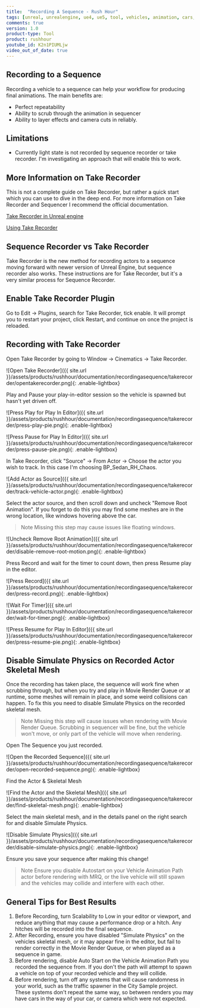 ```yaml
---
title:  "Recording A Sequence - Rush Hour"
tags: [unreal, unrealengine, ue4, ue5, tool, vehicles, animation, cars, animation, rushhour]
comments: true
version: 1.0
product-type: Tool
product: rushhour
youtube_id: K2n1PIUMLjw
video_out_of_date: true
---
```


## Recording to a Sequence

Recording a vehicle to a sequence can help your workflow for producing final animations. The main benefits are:

* Perfect repeatability
* Ability to scrub through the animation in sequencer
* Ability to layer effects and camera cuts in reliably.

## Limitations

* Currently light state is not recorded by sequence recorder or take recorder. I'm investigating an approach that will enable this to work.

## More Information on Take Recorder

This is not a complete guide on Take Recorder, but rather a quick start which you can use to dive in the deep end. For more information on Take Recorder and Sequencer I recommend the official documentation.

[Take Recorder in Unreal engine](https://docs.unrealengine.com/5.0/en-US/take-recorder-in-unreal-engine/)

[Using Take Recorder](https://docs.unrealengine.com/5.0/en-US/record-gameplay-in-unreal-engine/)

## Sequence Recorder vs Take Recorder

Take Recorder is the new method for recording actors to a sequence moving forward with newer version of Unreal Engine, but sequence recorder also works. These instructions are for Take Recorder, but it's a very similar process for Sequence Recorder.

## Enable Take Recorder Plugin

Go to Edit -> Plugins, search for Take Recorder, tick enable. It will prompt you to restart your project, click Restart, and continue on once the project is reloaded.

## Recording with Take Recorder

Open Take Recorder by going to Window -> Cinematics -> Take Recorder.

![Open Take Recorder]({{ site.url }}/assets/products/rushhour/documentation/recordingasequence/takerecorder/opentakerecorder.png){: .enable-lightbox}

Play and Pause your play-in-editor session so the vehicle is spawned but hasn't yet driven off.

![Press Play for Play In Editor]({{ site.url }}/assets/products/rushhour/documentation/recordingasequence/takerecorder/press-play-pie.png){: .enable-lightbox}

![Press Pause for Play In Editor]({{ site.url }}/assets/products/rushhour/documentation/recordingasequence/takerecorder/press-pause-pie.png){: .enable-lightbox}

In Take Recorder, click "Source" -> From Actor -> Choose the actor you wish to track. In this case I'm choosing BP_Sedan_RH_Chaos.

![Add Actor as Source]({{ site.url }}/assets/products/rushhour/documentation/recordingasequence/takerecorder/track-vehicle-actor.png){: .enable-lightbox}

Select the actor source, and then scroll down and uncheck "Remove Root Animation". If you forget to do this you may find some meshes are in the wrong location, like windows hovering above the car.

> <span class="badge badge-warning">Note</span> Missing this step may cause issues like floating windows.

![Uncheck Remove Root Animation]({{ site.url }}/assets/products/rushhour/documentation/recordingasequence/takerecorder/disable-remove-root-motion.png){: .enable-lightbox}

Press Record and wait for the timer to count down, then press Resume play in the editor.

![Press Record]({{ site.url }}/assets/products/rushhour/documentation/recordingasequence/takerecorder/press-record.png){: .enable-lightbox}

![Wait For Timer]({{ site.url }}/assets/products/rushhour/documentation/recordingasequence/takerecorder/wait-for-timer.png){: .enable-lightbox}

![Press Resume for Play In Editor]({{ site.url }}/assets/products/rushhour/documentation/recordingasequence/takerecorder/press-resume-pie.png){: .enable-lightbox}

## Disable Simulate Physics on Recorded Actor Skeletal Mesh

Once the recording has taken place, the sequence will work fine when scrubbing through, but when you try and play in Movie Render Queue or at runtime, some meshes will remain in place, and some weird collisions can happen. To fix this you need to disable Simulate Physics on the recorded skeletal mesh.

> <span class="badge badge-warning">Note</span> Missing this step will cause issues when rendering with Movie Render Queue. Scrubbing in sequencer will be fine, but the vehicle won't move, or only part of the vehicle will move when rendering.

Open The Sequence you just recorded.

![Open the Recorded Sequence]({{ site.url }}/assets/products/rushhour/documentation/recordingasequence/takerecorder/open-recorded-sequence.png){: .enable-lightbox}

Find the Actor & Skeletal Mesh

![Find the Actor and the Skeletal Mesh]({{ site.url }}/assets/products/rushhour/documentation/recordingasequence/takerecorder/find-skeletal-mesh.png){: .enable-lightbox}

Select the main skeletal mesh, and in the details panel on the right search for and disable Simulate Physics.

![Disable Simulate Physics]({{ site.url }}/assets/products/rushhour/documentation/recordingasequence/takerecorder/disable-simulate-physics.png){: .enable-lightbox}

Ensure you save your sequence after making this change!

> <span class="badge badge-warning">Note</span> Ensure you disable Autostart on your Vehicle Animation Path actor before rendering with MRQ, or the live vehicle will still spawn and the vehicles may collide and interfere with each other.

## General Tips for Best Results

1. Before Recording, turn Scalability to Low in your editor or viewport, and reduce anything that may cause a performance drop or a hitch. Any hitches will be recorded into the final sequence.
2. After Recording, ensure you have disabled "Simulate Physics" on the vehicles skeletal mesh, or it may appear fine in the editor, but fail to render correctly in the Movie Render Queue, or when played as a sequence in game.
3. Before rendering, disable Auto Start on the Vehicle Animation Path you recorded the sequence from. If you don't the path will attempt to spawn a vehicle on top of your recorded vehicle and they will collide.
4. Before rendering, turn off any systems that will cause randomness in your world, such as the traffic spawner in the City Sample project. These systems don't repeat the same way, so between renders you may have cars in the way of your car, or camera which were not expected.
